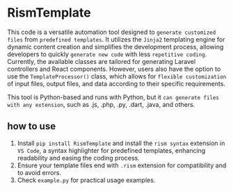 # RismTemplate

This code is a versatile automation tool designed to `generate customized files` from `predefined templates`. It utilizes the `Jinja2` templating engine for dynamic content creation and simplifies the development process, allowing developers to quickly `generate new code` with less `repetitive coding`. Currently, the available classes are tailored for generating Laravel controllers and React components. However, users also have the option to use the `TemplateProcessor()` class, which allows for `flexible customization` of input files, output files, and data according to their specific requirements.

This tool is Python-based and runs with Python, but it `can generate files with any extension`, such as .js, .php, .py, .dart, .java, and others.


## how to use

1. Install `pip install RismTemplate` and install the `rism syntax` extension in `VS Code`, a syntax highlighter for predefined templates, enhancing readability and easing the coding process.
2. Ensure your template files end with `.rism` extension for compatibility and to avoid errors.
3. Check `example.py` for practical usage examples.
